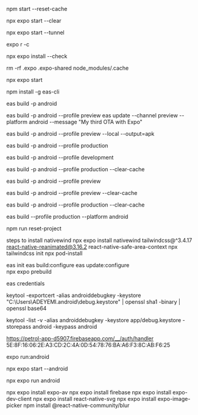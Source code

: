 npm start --reset-cache

npx expo start --clear

npx expo start --tunnel

expo r -c

npx expo install --check

rm -rf .expo .expo-shared node_modules/.cache

npx expo start

npm install -g eas-cli

eas build -p android

eas build -p android --profile preview
eas update --channel preview --platform android --message "My third OTA with Expo"

eas build -p android --profile preview --local --output=apk

eas build -p android --profile production

eas build -p android --profile development

eas build -p android --profile production --clear-cache

eas build -p android --profile preview

eas build -p android --profile preview --clear-cache

eas build -p android --profile production --clear-cache

eas build --profile production --platform android

npm run reset-project

steps to install nativewind
npx expo install nativewind tailwindcss@^3.4.17 react-native-reanimated@3.16.2 react-native-safe-area-context
npx tailwindcss init
npx pod-install

eas init
eas build:configure
eas update:configure  
npx expo prebuild

eas credentials

keytool -exportcert -alias androiddebugkey -keystore "C:\Users\ADEYEMI\.android\debug.keystore" | openssl sha1 -binary | openssl base64

keytool -list -v -alias androiddebugkey -keystore app/debug.keystore -storepass android -keypass android

https://petrol-app-d5907.firebaseapp.com/__/auth/handler
5E:8F:16:06:2E:A3:CD:2C:4A:0D:54:78:76:BA:A6:F3:8C:AB:F6:25

expo run:android

npx expo start --android

npx expo run android

npx expo install expo-av
npx expo install firebase
npx expo install expo-dev-client
npx expo install react-native-svg
npx expo install expo-image-picker
npm install @react-native-community/blur
